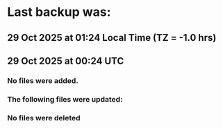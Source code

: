 # Last backup was:
## 29 Oct 2025 at 01:24 Local Time (TZ = -1.0 hrs)  
## 29 Oct 2025 at 00:24 UTC 

### No files were added.

### The following files were updated:

### No files were deleted 

